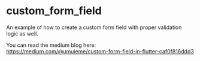 # custom_form_field

An example of how to create a custom form field with proper validation logic as well.

You can read the medium blog here:
https://medium.com/@umuieme/custom-form-field-in-flutter-caf0f816ddd3
